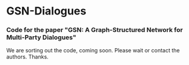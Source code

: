 # GSN-Dialogues

### Code for the paper "GSN: A Graph-Structured Network for Multi-Party Dialogues"

We are sorting out the code, coming soon. Please wait or contact the authors. Thanks.
